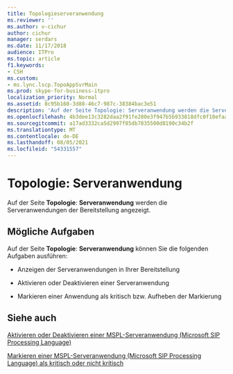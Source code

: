 ```yaml
---
title: Topologieserveranwendung
ms.reviewer: ''
ms.author: v-cichur
author: cichur
manager: serdars
ms.date: 11/17/2018
audience: ITPro
ms.topic: article
f1.keywords:
- CSH
ms.custom:
- ms.lync.lscp.TopoAppSvrMain
ms.prod: skype-for-business-itpro
localization_priority: Normal
ms.assetid: 8c95b160-3d88-46c7-987c-38384bac3e51
description: 'Auf der Seite Topologie: Serveranwendung werden die Serveranwendungen der Bereitstellung angezeigt.'
ms.openlocfilehash: 4b3dee13c3282daa2f91fe280e3f947b5b933818dfc0f10efaae989caacf87ff
ms.sourcegitcommit: a17ad3332ca5d2997f85db7835500d8190c34b2f
ms.translationtype: MT
ms.contentlocale: de-DE
ms.lasthandoff: 08/05/2021
ms.locfileid: "54331557"
---
```

# <a name="topology-server-application"></a>Topologie: Serveranwendung

Auf der Seite **Topologie**: **Serveranwendung** werden die Serveranwendungen der Bereitstellung angezeigt.

## <a name="tasks-you-can-perform"></a>Mögliche Aufgaben

Auf der Seite **Topologie**: **Serveranwendung** können Sie die folgenden Aufgaben ausführen:

- Anzeigen der Serveranwendungen in Ihrer Bereitstellung

- Aktivieren oder Deaktivieren einer Serveranwendung

- Markieren einer Anwendung als kritisch bzw. Aufheben der Markierung

## <a name="see-also"></a>Siehe auch

[Aktivieren oder Deaktivieren einer MSPL-Serveranwendung (Microsoft SIP Processing Language)](/previous-versions/office/lync-server-2013/lync-server-2013-enable-or-disable-a-microsoft-sip-processing-language-mspl-server-application)

[Markieren einer MSPL-Serveranwendung (Microsoft SIP Processing Language) als kritisch oder nicht kritisch](/previous-versions/office/lync-server-2013/lync-server-2013-mark-a-microsoft-sip-processing-language-mspl-application-as-critical-or-not-critical)